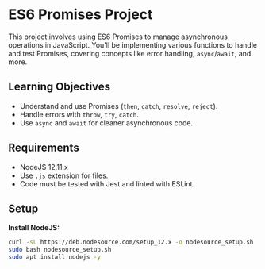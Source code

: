 # ES6 Promises Project

This project involves using ES6 Promises to manage asynchronous operations in JavaScript. You'll be implementing various functions to handle and test Promises, covering concepts like error handling, `async`/`await`, and more.

## Learning Objectives
- Understand and use Promises (`then`, `catch`, `resolve`, `reject`).
- Handle errors with `throw`, `try`, `catch`.
- Use `async` and `await` for cleaner asynchronous code.

## Requirements
- NodeJS 12.11.x
- Use `.js` extension for files.
- Code must be tested with Jest and linted with ESLint.

## Setup
**Install NodeJS:**
   ```bash
   curl -sL https://deb.nodesource.com/setup_12.x -o nodesource_setup.sh
   sudo bash nodesource_setup.sh
   sudo apt install nodejs -y

